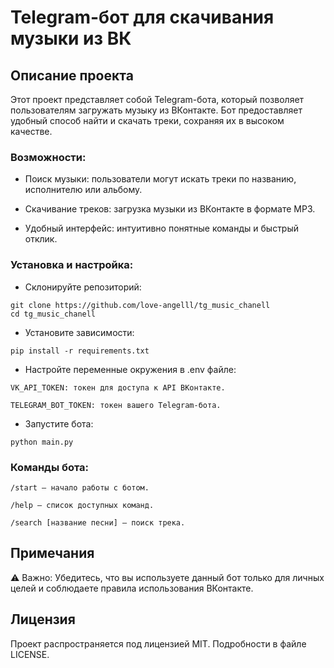 # Telegram-бот для скачивания музыки из ВК

## Описание проекта

Этот проект представляет собой Telegram-бота, который позволяет пользователям загружать музыку из ВКонтакте. Бот предоставляет удобный способ найти и скачать треки, сохраняя их в высоком качестве.

### Возможности:

- Поиск музыки: пользователи могут искать треки по названию, исполнителю или альбому.

- Скачивание треков: загрузка музыки из ВКонтакте в формате MP3.

- Удобный интерфейс: интуитивно понятные команды и быстрый отклик.

### Установка и настройка:

- Склонируйте репозиторий:
```
git clone https://github.com/love-angelll/tg_music_chanell
cd tg_music_chanell
```

- Установите зависимости:
```
pip install -r requirements.txt
```

- Настройте переменные окружения в .env файле:
```
VK_API_TOKEN: токен для доступа к API ВКонтакте.

TELEGRAM_BOT_TOKEN: токен вашего Telegram-бота.
```


- Запустите бота:
```
python main.py
```


### Команды бота:
```
/start — начало работы с ботом.

/help — список доступных команд.

/search [название песни] — поиск трека.
```

## Примечания

⚠️ Важно: Убедитесь, что вы используете данный бот только для личных целей и соблюдаете правила использования ВКонтакте.

## Лицензия

Проект распространяется под лицензией MIT. Подробности в файле LICENSE.

